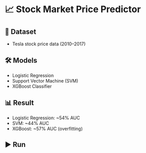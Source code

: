 # 📈 Stock Market Price Predictor

## 📂 Dataset
- Tesla stock price data (2010–2017)  

## 🛠️ Models
- Logistic Regression  
- Support Vector Machine (SVM)  
- XGBoost Classifier  

## 📊 Result
- Logistic Regression: ~54% AUC  
- SVM: ~44% AUC  
- XGBoost: ~57% AUC (overfitting)  

## ▶️ Run
```bash


